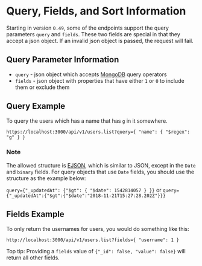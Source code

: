 # Query, Fields, and Sort Information

Starting in version `0.49`, some of the endpoints support the query parameters `query` and `fields`. These two fields are special in that they accept a json object. If an invalid json object is passed, the request will fail.

## Query Parameter Information

* `query` - json object which accepts [MongoDB](https://docs.mongodb.com/manual/reference/operator/query/) query operators
* `fields` - json object with properties that have either `1` or `0` to include them or exclude them

## Query Example

To query the users which has a name that has `g` in it somewhere.

`https://localhost:3000/api/v1/users.list?query={ "name": { "$regex": "g" } }`

### **Note**

The allowed structure is [EJSON](https://docs.meteor.com/api/ejson.html), which is similar to JSON, except in the `Date` and `binary` fields. For query objects that use `Date` fields, you should use the structure as the example below:

`query={"_updatedAt": {"$gt": { "$date": 1542814057 } }}`
or
`query={"_updatedAt":{"$gt":{"$date":"2018-11-21T15:27:28.202Z"}}}`

## Fields Example

To only return the usernames for users, you would do something like this:

`http://localhost:3000/api/v1/users.list?fields={ "username": 1 }`

Top tip: Providing a `fields` value of `{"_id": false, "value": false}` will return all other fields.
